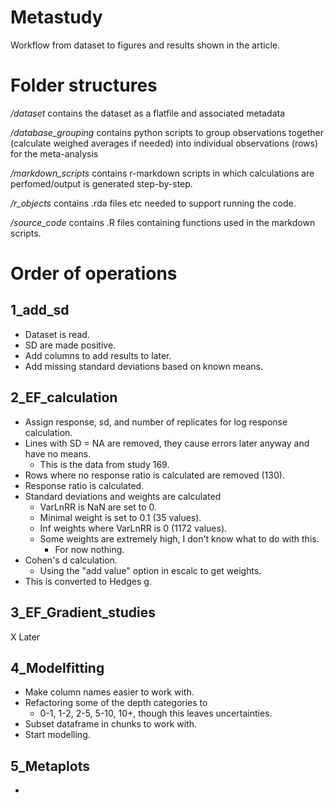 # Metastudy
 Workflow from dataset to figures and results shown in the article.

# Folder structures

*/dataset* contains the dataset as a flatfile and associated metadata

*/database_grouping* contains python scripts to group observations together (calculate weighed averages if needed) into individual observations (rows) for the meta-analysis

*/markdown_scripts* contains r-markdown scripts in which calculations are perfomed/output is generated step-by-step.

*/r_objects* contains .rda files etc needed to support running the code.

*/source_code* contains .R files containing functions used in the markdown scripts.


# Order of operations

## 1_add_sd

- Dataset is read.
- SD are made positive.
- Add columns to add results to later.
- Add missing standard deviations based on known means.

## 2_EF_calculation

- Assign response, sd, and number of replicates for log response calculation.
- Lines with SD = NA are removed, they cause errors later anyway and have no means.
  - This is the data from study 169.
- Rows where no response ratio is calculated are removed (130).
- Response ratio is calculated.
- Standard deviations and weights are calculated
  - VarLnRR is NaN are set to 0.
  - Minimal weight is set to 0.1 (35 values).
  - Inf weights where VarLnRR is 0 (1172 values).
  - Some weights are extremely high, I don't know what to do with this. 
    - For now nothing.
- Cohen's d calculation.
  - Using the "add value" option in escalc to get weights.
- This is converted to Hedges g.

## 3_EF_Gradient_studies

X Later

## 4_Modelfitting

- Make column names easier to work with.
- Refactoring some of the depth categories to
  - 0-1, 1-2, 2-5, 5-10, 10+, though this leaves uncertainties.
- Subset dataframe in chunks to work with.
- Start modelling.

## 5_Metaplots

- 














































